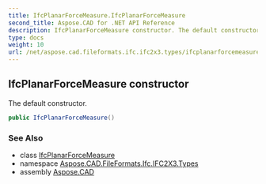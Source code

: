 ```yaml
---
title: IfcPlanarForceMeasure.IfcPlanarForceMeasure
second_title: Aspose.CAD for .NET API Reference
description: IfcPlanarForceMeasure constructor. The default constructor
type: docs
weight: 10
url: /net/aspose.cad.fileformats.ifc.ifc2x3.types/ifcplanarforcemeasure/ifcplanarforcemeasure/
---
```

## IfcPlanarForceMeasure constructor

The default constructor.

```csharp
public IfcPlanarForceMeasure()
```

### See Also

* class [IfcPlanarForceMeasure](../)
* namespace [Aspose.CAD.FileFormats.Ifc.IFC2X3.Types](../../ifcplanarforcemeasure/)
* assembly [Aspose.CAD](../../../)



